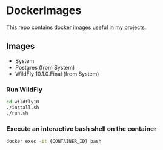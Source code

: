 # DockerImages

This repo contains docker images useful in my projects.

## Images

- System
- Postgres (from System)
- WildFly 10.1.0.Final (from System)

### Run WildFly

```bash
cd wildfly10
./install.sh
./run.sh
```

### Execute an interactive bash shell on the container

```bash
docker exec -it {CONTAINER_ID} bash
```